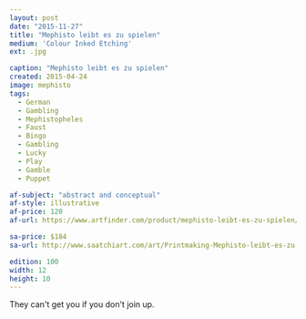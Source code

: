 ```yaml
---
layout: post
date: "2015-11-27"
title: "Mephisto leibt es zu spielen"
medium: 'Colour Inked Etching'
ext: .jpg

caption: "Mephisto leibt es zu spielen"
created: 2015-04-24
image: mephisto
tags:
  - German
  - Gambling
  - Mephistopheles
  - Faust
  - Bingo
  - Gambling
  - Lucky
  - Play
  - Gamble
  - Puppet

af-subject: "abstract and conceptual"
af-style: illustrative
af-price: 120
af-url: https://www.artfinder.com/product/mephisto-leibt-es-zu-spielen/

sa-price: $184
sa-url: http://www.saatchiart.com/art/Printmaking-Mephisto-leibt-es-zu-speilen/19454/2439391/view

edition: 100
width: 12
height: 10
---
```


They can't get you if you don't join up.
